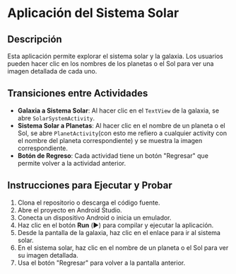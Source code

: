 # Aplicación del Sistema Solar

## Descripción
Esta aplicación permite explorar el sistema solar y la galaxia. Los usuarios pueden hacer clic en los nombres de los planetas o el Sol para ver una imagen detallada de cada uno.

## Transiciones entre Actividades
- **Galaxia a Sistema Solar**: Al hacer clic en el `TextView` de la galaxia, se abre `SolarSystemActivity`.
- **Sistema Solar a Planetas**: Al hacer clic en el nombre de un planeta o el Sol, se abre `PlanetActivity`(con esto me refiero a cualquier activity con el nombre del planeta correspondiente) y se muestra la imagen correspondiente.
- **Botón de Regreso**: Cada actividad tiene un botón "Regresar" que permite volver a la actividad anterior.

## Instrucciones para Ejecutar y Probar
1. Clona el repositorio o descarga el código fuente.
2. Abre el proyecto en Android Studio.
3. Conecta un dispositivo Android o inicia un emulador.
4. Haz clic en el botón **Run** (▶️) para compilar y ejecutar la aplicación.
5. Desde la pantalla de la galaxia, haz clic en el enlace para ir al sistema solar.
6. En el sistema solar, haz clic en el nombre de un planeta o el Sol para ver su imagen detallada.
7. Usa el botón "Regresar" para volver a la pantalla anterior.

